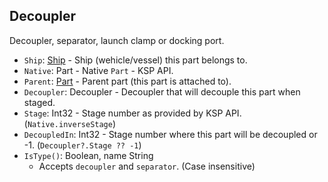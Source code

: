 ## Decoupler

Decoupler, separator, launch clamp or docking port.

- `Ship`: [Ship](../API/Ship.md) - Ship (wehicle/vessel) this part belongs to.
- `Native`: Part - Native `Part` - KSP API.
- `Parent`: [Part](PartBase.md) - Parent part (this part is attached to).
- `Decoupler`: Decoupler - Decoupler that will decouple this part when staged.
- `Stage`: Int32 - Stage number as provided by KSP API. (`Native.inverseStage`)
- `DecoupledIn`: Int32 - Stage number where this part will be decoupled or -1. (`Decoupler?.Stage ?? -1`)
- `IsType()`: Boolean, name String
  - Accepts `decoupler` and `separator`. (Case insensitive)
